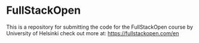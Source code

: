 # FullStackOpen
This is a repository for submitting the code for the FullStackOpen course by University of Helsinki
check out more at: https://fullstackopen.com/en
